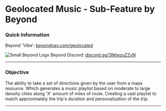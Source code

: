 # Geolocated Music - Sub-Feature by Beyond

### Quick Information
Beyond 'Vibe': [beyondnav.com/geolocated](https://www.beyondnav.com/geolocated)

![Small Beyond Logo](https://postimg.cc/Vd6KLRCB) Beyond Discord: [discord.gg/3NhezuZZyN](https://discord.gg/3NhezuZZyN)

---
### Objective 
The ability to take a set of directions given by the user from a maps resource. Which generates a music playlist based on moderate to large density cities along 'X' amount of miles of route. Creating a vast playlist to match approximately the trip's duration and personalization of the trip.

---
